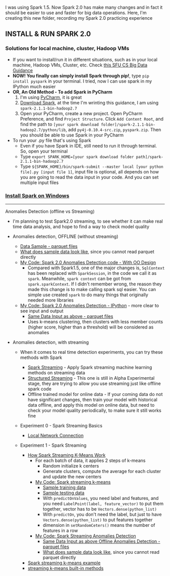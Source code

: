 I was using Spark 1.5. Now Spark 2.0 has make many changes and in fact it should be easier to use and faster for big data operations. Here, I'm creating this new folder, recording my Spark 2.0 practicing experience

## INSTALL & RUN SPARK 2.0

### Solutions for local machine, cluster, Hadoop VMs
* If you want to install/run it in different situations, such as in your local machine, Hadoop VMs, Cluster, etc. Check [this SFU CS Big Data Guidance][1]
* <b>NOW! You finally can simply install Spark through pip!</b>, type `pip install pyspark` in your terminal. I tried, now I can use spark in my IPython much easier
* <b>OR, An Old Method - To add Spark in PyCharm</b>
  1. I'm using [PyCharm][2], it is great
  2. [Download Spark][3], at the time I'm wrinting this guidance, I am using `spark-2.1.1-bin-hadoop2.7`
  3. Open your PyCharm, create a new project. Open PyCharm Preference, and find `Project Structure`. Click `Add Content Root`, and find the path to `[your spark download folder]/spark-2.1.1-bin-hadoop2.7/python/lib`, add `py4j-0.10.4-src.zip`, `pyspark.zip`. Then you should be able to use Spark in your PyCharm
* To run your .py file that's using Spark
  * Even if you have Spark in IDE, still need to run it through terminal. So, open your terminal
  * Type `export SPARK_HOME=[your spark download folder path]/spark-2.1.1-bin-hadoop2.7`
  * Type `${SPARK_HOME}/bin/spark-submit --master local [your python file].py [input file 1]`, input file is optional, all depends on how you are going to read the data input in your code. And you can set multiple input files

### [Install Spark on Windows][18]

**************************************************************************

Anomalies Detection (offline vs Streaming)

* I'm planning to test Spark2.0 streaming, to see whether it can make real time data analysis, and hope to find a way to check model quality
* Anomalies detection, OFFLINE (without streaming)
  * [Data Sample - parquet files][4]
  * [What does sample data look like][9], since you cannot read parquet directly
  * [My Code: Spark 2.0 Anomalies Detection code - With OO Design][5]
    * Compared with Spark1.5, one of the major changes is, `SqlContext` has been replaced with `SparkSession`, in the code we call it as `spark`. Meanwhile, `spark context` can be got from `spark.sparkContext`. If I didn't remember wrong, the reason they made this change is to make calling spark sql easier. You can simple use created `spark` to do many things that originally needed more libraries
  * [My Code: Spark 2.0 Anomalies Detection - IPython][11] - more clear to see input and output
    * [Same Data Input as above - parquet files][4]
    * Uses k-means clustering, then clusters with less member counts (higher score, higher than a threshold) will be considered as anomalies

* Anomalies detection, with streaming
  * When it comes to real time detection experiments, you can try these methods with Spark
    * [Spark Streaming][6] - Apply Spark streaming machine learning methods on streaming data
    * [Structured Streaming][7] - This one is still in Alpha Experimental stage, they are trying to allow you use streaming just like offline spark code
    * Offline trained model for online data - If your coming data do not have significant changes, then train your model with historical data offline, and apply this model on online data, but need to check your model quality periodically, to make sure it still works fine
    
  * Experiment 0 - Spark Streaming Basics
    * [Local Network Connection][13]
    
  * Experiment 1 - Spark Streaming
    * [How Spark Streaming K-Means Work][12]
      * For each batch of data, it applies 2 steps of k-means
        * Random initialize k centers
        * Generate clusters, compute the average for each cluster and update the new centers
      * [My Code: Spark streaming k-means][14]
        * [Sample training data][15]
        * [Sample testing data][16]
        * With `predictOnValues`, you need label and features, and you need `LabelPoint(label, feature_vector)` to put them together, vector has to be `Vectors.dense(python_list)`
        * With `predictOn`, you don't need the label, but just to have `Vectors.dense(python_list)` to put features together
        * dimension in `setRandomCeters()` means the number of features in a row
      * [My Code: Spark Streaming Anomalies Detection][17]
        * [Same Data Input as above Offline Anomalies Detection - parquet files][4]
        * [What does sample data look like][9], since you cannot read parquet directly
    * [Spark streaming k-means example][8]
    * [streaming k-means built-in methods][10]



[1]:https://courses.cs.sfu.ca/2016fa-cmpt-732-g5/pages/RunningSpark
[2]:https://www.jetbrains.com/pycharm/download/#section=mac
[3]:https://spark.apache.org/downloads.html
[4]:https://github.com/hanhanwu/Hanhan-Spark-Python/blob/master/Spark2.0/logs-features-sample.zip
[5]:https://github.com/hanhanwu/Hanhan-Spark-Python/blob/master/Spark2.0/anomalies_detection.py
[6]:https://spark.apache.org/docs/2.1.0/streaming-programming-guide.html#overview
[7]:https://spark.apache.org/docs/2.1.0/structured-streaming-programming-guide.html
[8]:http://spark.apache.org/docs/latest/mllib-clustering.html#streaming-k-means
[9]:https://github.com/hanhanwu/Hanhan-Spark-Python/blob/master/anomalies_detection_data_sample.txt
[10]:http://spark.apache.org/docs/latest/api/python/pyspark.mllib.html#pyspark.mllib.clustering.StreamingKMeans
[11]:https://github.com/hanhanwu/Hanhan-Spark-Python/blob/master/Spark2.0/Saprk_anomalies_detction.ipynb
[12]:https://databricks.com/blog/2015/01/28/introducing-streaming-k-means-in-spark-1-2.html
[13]:https://github.com/hanhanwu/Hanhan-Spark-Python/blob/master/Spark2.0/spark_streaming_word_count.ipynb
[14]:https://github.com/hanhanwu/Hanhan-Spark-Python/blob/master/Spark2.0/spark_kmeans_streaming.ipynb
[15]:https://github.com/hanhanwu/Hanhan-Spark-Python/blob/master/Spark2.0/kmeans_train.csv
[16]:https://github.com/hanhanwu/Hanhan-Spark-Python/blob/master/Spark2.0/kmeans_test.csv
[17]:https://github.com/hanhanwu/Hanhan-Spark-Python/blob/master/Spark2.0/spark_streaming_anomalies_detection.ipynb
[18]:https://github.com/hanhanwu/Basic_But_Useful/blob/master/RA_command_lines.md#how-to-install-spark-on-windows
